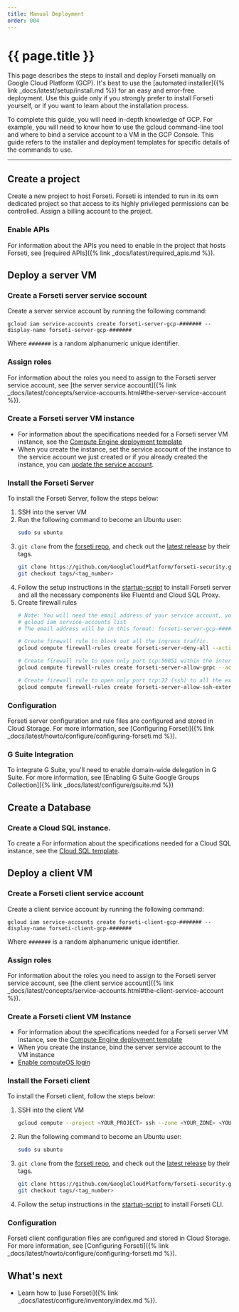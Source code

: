 ```yaml
---
title: Manual Deployment
order: 004
---
```


# {{ page.title }}

This page describes the steps to install and deploy Forseti manually on 
Google Cloud Platform (GCP). It's best to use the
[automated installer]({% link _docs/latest/setup/install.md %})
for an easy and error-free deployment. Use this guide only if you strongly
prefer to install Forseti yourself, or if you want to learn about the
installation process.

To complete this guide, you will need in-depth knowledge of GCP. For example,
you will need to know how to use the gcloud command-line tool and where to bind
a service account to a VM in the GCP Console. This guide refers to the installer
and deployment templates for specific details of the commands to use.

---

## Create a project

Create a new project to host Forseti. Forseti is intended to run in its own
dedicated project so that access to its highly privileged permissions can be
controlled.  Assign a billing account to the project.

### Enable APIs

For information about the APIs you need to enable in the project that hosts
Forseti, see [required APIs]({% link _docs/latest/required_apis.md %}).

## Deploy a server VM

### Create a Forseti server service sccount

Create a server service account by running the following command:

```
gcloud iam service-accounts create forseti-server-gcp-####### --display-name forseti-server-gcp-#######
```

Where `#######` is a random alphanumeric unique identifier.

### Assign roles

For information about the roles you need to assign to the Forseti server
service account, see 
[the server service account]({% link _docs/latest/concepts/service-accounts.html#the-server-service-account %}).

### Create a Forseti server VM instance

* For information about the specifications needed for a Forseti server
  VM instance, see the [Compute Engine deployment template](https://github.com/GoogleCloudPlatform/forseti-security/blob/stable/deployment-templates/compute-engine/server/forseti-instance-server.py)
* When you create the instance, set the service account of the instance to the service account we just created or 
if you already created the instance, you can [update the service account](https://cloud.google.com/compute/docs/access/create-enable-service-accounts-for-instances#changeserviceaccountandscopes).

### Install the Forseti Server

To install the Forseti Server, follow the steps below:

1. SSH into the server VM
1. Run the following command to become an Ubuntu user:
    ```bash
    sudo su ubuntu
    ```
1. `git clone` from the [forseti repo](https://github.com/GoogleCloudPlatform/forseti-security), and check out the [latest release](https://github.com/GoogleCloudPlatform/forseti-security/releases) by their tags.
    ```bash
    git clone https://github.com/GoogleCloudPlatform/forseti-security.git
    git checkout tags/<tag_number>
    ``` 
1. Follow the setup instructions in the [startup-script](https://github.com/GoogleCloudPlatform/forseti-security/blob/9a505061637913aa19c5b47bbf5ba507ce3bcebf/deployment-templates/compute-engine/server/forseti-instance-server.py#L109) 
to install Forseti server and all the necessary components like Fluentd and Cloud SQL Proxy.
1. Create firewall rules
    ```bash
    # Note: You will need the email address of your service account, you can get the email address by running command
    # gcloud iam service-accounts list
    # The email address will be in this format: forseti-server-gcp-#######@PROJECT-ID.iam.gserviceaccount.com
    
    # Create firewall rule to block out all the ingress traffic.
    gcloud compute firewall-rules create forseti-server-deny-all --action DENY --target-service-accounts <SERVICE_ACCOUNT_EMAIL_ADDRESS> --priority 1 --direction INGRESS --rules icmp,udp,tcp
    
    # Create firewall rule to open only port tcp:50051 within the internal network (ip-ranges - 10.128.0.0/9).
    gcloud compute firewall-rules create forseti-server-allow-grpc --action ALLOW --target-service-accounts <SERVICE_ACCOUNT_EMAIL_ADDRESS> --priority 0 --direction INGRESS --rules tcp:50051 --source-ranges 10.128.0.0/9
    
    # Create firewall rule to open only port tcp:22 (ssh) to all the external traffics from the internet.
    gcloud compute firewall-rules create forseti-server-allow-ssh-external --action ALLOW --target-service-accounts <SERVICE_ACCOUNT_EMAIL_ADDRESS> --priority 0 --direction INGRESS --rules tcp:22 --source-ranges 0.0.0.0/0
    ```

### Configuration

Forseti server configuration and rule files are configured and stored in
Cloud Storage. For more information, see
[Configuring Forseti]({% link _docs/latest/howto/configure/configuring-forseti.md %}).

### G Suite Integration

To integrate G Suite, you'll need to enable domain-wide delegation in G Suite.
For more information, see [Enabling G Suite Google Groups Collection]({% link _docs/latest/configure/gsuite.md %})

## Create a Database

### Create a Cloud SQL instance.

To create a For information about the specifications needed for a Cloud
SQL instance, see the [Cloud SQL template](https://github.com/GoogleCloudPlatform/forseti-security/blob/stable/deployment-templates/cloudsql/cloudsql-instance.py).

## Deploy a client VM

### Create a Forseti client service account

Create a client service account by running the following command:

```
gcloud iam service-accounts create forseti-client-gcp-####### --display-name forseti-client-gcp-#######
```

Where `#######` is a random alphanumeric unique identifier.

### Assign roles

For information about the roles you need to assign to the Forseti server
service account, see
[the client service account]({% link _docs/latest/concepts/service-accounts.html#the-client-service-account %}).

### Create a Forseti client VM Instance

* For information about the specifications needed for a Forseti server
  VM instance, see the [Compute Engine deployment template](https://github.com/GoogleCloudPlatform/forseti-security/blob/stable/deployment-templates/compute-engine/server/forseti-instance-server.py)
* When you create the instance, bind the server service account to the VM instance
* [Enable computeOS login](https://cloud.google.com/compute/docs/instances/managing-instance-access#enable_oslogin)

### Install the Forseti client

To install the Forseti client, follow the steps below:

1. SSH into the client VM
    ```bash
    gcloud compute --project <YOUR_PROJECT> ssh --zone <YOUR_ZONE> <YOUR_FORSETI_CLIENT_NAME>
    ```
1. Run the following command to become an Ubuntu user:
    ```bash
    sudo su ubuntu
    ```
1. `git clone` from the [forseti repo](https://github.com/GoogleCloudPlatform/forseti-security), and check out the [latest release](https://github.com/GoogleCloudPlatform/forseti-security/releases) by their tags.
    ```bash
    git clone https://github.com/GoogleCloudPlatform/forseti-security.git
    git checkout tags/<tag_number>
    ```   
1. Follow the setup instructions in the [startup-script](https://github.com/GoogleCloudPlatform/forseti-security/blob/stable/deployment-templates/compute-engine/client/forseti-instance-client.py#L93) to install Forseti CLI.

### Configuration

Forseti client configuration files are configured and stored in
Cloud Storage. For more information, see
[Configuring Forseti]({% link _docs/latest/howto/configure/configuring-forseti.md %}).

## What's next

  - Learn how to [use Forseti]({% link _docs/latest/configure/inventory/index.md %}).
